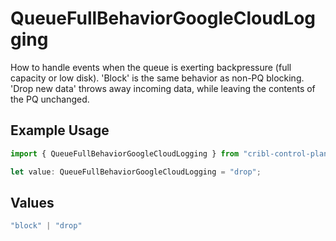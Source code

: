 # QueueFullBehaviorGoogleCloudLogging

How to handle events when the queue is exerting backpressure (full capacity or low disk). 'Block' is the same behavior as non-PQ blocking. 'Drop new data' throws away incoming data, while leaving the contents of the PQ unchanged.

## Example Usage

```typescript
import { QueueFullBehaviorGoogleCloudLogging } from "cribl-control-plane/models/operations";

let value: QueueFullBehaviorGoogleCloudLogging = "drop";
```

## Values

```typescript
"block" | "drop"
```
